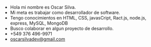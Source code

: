 -  Hola mi nombre es Oscar Silva.
-  Mi meta es trabajar como desarrollador de software.
-  Tengo conocimientos en HTML, CSS, javasCript, Ract.js, node.js, express, MySQL, MongoDB
-  Busco colaborar en algun proyecto de desarrollo.
-  +549 376 496-9971
-  oscarsilvadev@gmail.com


